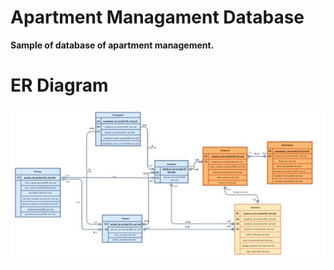 # Apartment Managament Database

**Sample of database of apartment management.**

# ER Diagram 
![ER diagram](https://github.com/hopeffy/apartment-managament-database/blob/main/images/er-diagram.jpg)


